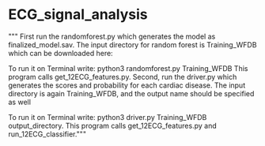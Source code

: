 # ECG_signal_analysis

""" First run the randomforest.py which generates the model as finalized_model.sav.
The input directory for random forest is Training_WFDB which can be downloaded here:


To run it on Terminal write: python3 randomforest.py Training_WFDB 
This program calls get_12ECG_features.py.
Second, run the driver.py which generates the scores and probability for each cardiac disease.
The input directory is again Training_WFDB, and the output name should be specified as well


To run it on Terminal write: python3 driver.py Training_WFDB output_directory.
This program calls get_12ECG_features.py and run_12ECG_classifier."""
